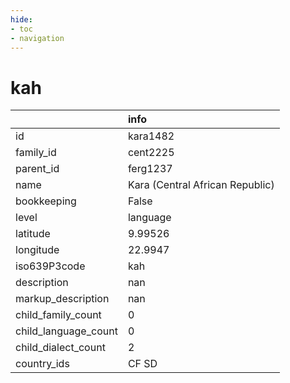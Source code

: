 ```yaml
---
hide:
- toc
- navigation
---
```

# kah
|                      | info                            |
|:---------------------|:--------------------------------|
| id                   | kara1482                        |
| family_id            | cent2225                        |
| parent_id            | ferg1237                        |
| name                 | Kara (Central African Republic) |
| bookkeeping          | False                           |
| level                | language                        |
| latitude             | 9.99526                         |
| longitude            | 22.9947                         |
| iso639P3code         | kah                             |
| description          | nan                             |
| markup_description   | nan                             |
| child_family_count   | 0                               |
| child_language_count | 0                               |
| child_dialect_count  | 2                               |
| country_ids          | CF SD                           |